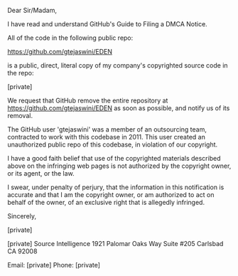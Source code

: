Dear Sir/Madam,

I have read and understand GitHub's Guide to Filing a DMCA Notice.

All of the code in the following public repo:

https://github.com/gtejaswini/EDEN

is a public, direct, literal copy of my company's copyrighted source code
in the repo:

[private]

We request that GitHub remove the entire repository at
https://github.com/gtejaswini/EDEN as soon as possible, and notify us of
its removal.

The GitHub user 'gtejaswini' was a member of an outsourcing team,
contracted to work with this codebase in 2011. This user created an
unauthorized public repo of this codebase, in violation of our copyright.

I have a good faith belief that use of the copyrighted materials described
above on the infringing web pages is not authorized by the copyright owner,
or its agent, or the law.

I swear, under penalty of perjury, that the information in this
notification is accurate and that I am the copyright owner, or am
authorized to act on behalf of the owner, of an exclusive right that is
allegedly infringed.

Sincerely,

[private]

[private]
Source Intelligence
1921 Palomar Oaks Way Suite #205
Carlsbad
CA 92008

Email: [private]
Phone: [private]
